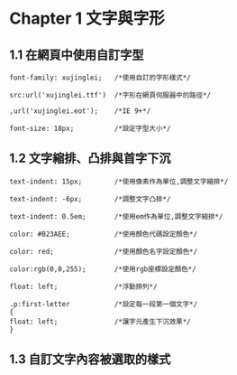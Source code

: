 
# Chapter 1 文字與字形

## 1.1  在網頁中使用自訂字型
```
font-family: xujinglei;   /*使用自訂的字形樣式*/

src:url('xujinglei.ttf')  /*字形在網頁伺服器中的路徑*/

,url('xujinglei.eot');    /*IE 9+*/

font-size: 18px;          /*設定字型大小*/
```

## 1.2  文字縮排、凸排與首字下沉
```
text-indent: 15px;        /*使用像素作為單位,調整文字縮排*/

text-indent: -6px;        /*調整文字凸排*/

text-indent: 0.5em;       /*使用em作為單位,調整文字縮排*/

color: #B23AEE;           /*使用顏色代碼設定顏色*/

color: red;               /*使用顏色名字設定顏色*/

color:rgb(0,0,255);       /*使用rgb座標設定顏色*/

float: left;              /*浮動排列*/

.p:first-letter           /*設定每一段第一個文字*/
{ 
float: left;              /*讓字元產生下沉效果*/
}
```

## 1.3  自訂文字內容被選取的樣式
```

```
